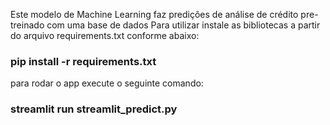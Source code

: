 Este modelo de Machine Learning faz predições de análise de crédito pre-treinado com uma base de dados 
Para utilizar instale as bibliotecas a partir do arquivo requirements.txt conforme abaixo:

### pip install -r requirements.txt

para rodar o app execute o seguinte comando:

### streamlit run streamlit_predict.py


